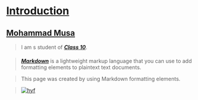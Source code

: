 # [Introduction](https://github.com/Mohammad-Musa/Introduction)

## [Mohammad Musa](https://github.com/Mohammad-Musa)
>I am s student of [_**Class 10**_](https://hackyourfuture.be/class-9-10/).
>#### 

>[_**Markdown**_](https://www.markdowntutorial.com/)
  is a lightweight markup language that you can use to add formatting elements to plaintext text documents.

>This page was created by using Markdown formatting elements.





>[![hyf](https://user-images.githubusercontent.com/59515791/81503905-7d448f80-92e6-11ea-876e-fa078f40e6b3.jpeg)](https://github.com/HackYourFutureBelgium)




